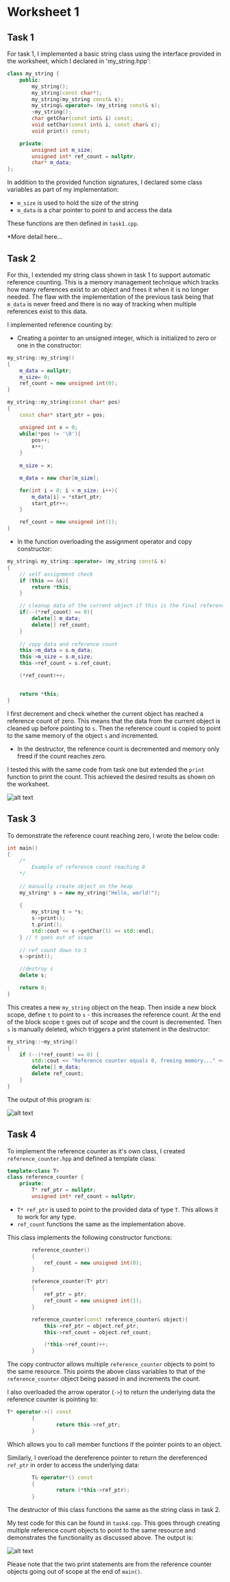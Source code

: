 # Worksheet 1

## Task 1

For task 1, I implemented a basic string class using the interface provided in the worksheet, which I declared in 'my_string.hpp':

```c++
class my_string {
    public:
        my_string();
        my_string(const char*);
        my_string(my_string const& s);
        my_string& operator= (my_string const& s);
        ~my_string();
        char getChar(const int& i) const;
        void setChar(const int& i, const char& c);
        void print() const;

    private:
        unsigned int m_size;
        unsigned int* ref_count = nullptr;
        char* m_data;
};
```

In addition to the provided function signatures, I declared some class variables as part of my implementation:
- `m_size` is used to hold the size of the string
- `m_data` is a char pointer to point to and access the data

These functions are then defined in `task1.cpp`.

*More detail here...


## Task 2

For this, I extended my string class shown in task 1 to support automatic reference counting. This is a memory management technique which tracks how many references exist to an object and frees it when it is no longer needed. The flaw with the implementation of the previous task being that `m_data` is never freed and there is no way of tracking when multiple references exist to this data.

I implemented reference counting by:
- Creating a pointer to an unsigned integer, which is initialized to zero or one in the constructor:

```c++
my_string::my_string()
{
    m_data = nullptr;
    m_size= 0;
    ref_count = new unsigned int(0);
}

my_string::my_string(const char* pos)
{
    const char* start_ptr = pos;

    unsigned int x = 0;
    while(*pos != '\0'){
        pos++;
        x++;
    }
    
    m_size = x;

    m_data = new char[m_size];

    for(int i = 0; i < m_size; i++){
        m_data[i] = *start_ptr;
        start_ptr++;
    }

    ref_count = new unsigned int(1);
}
```

- In the function overloading the assignment operator and copy constructor:

```c++
my_string& my_string::operator= (my_string const& s)
{
    // self assignment check
    if (this == &s){
        return *this;
    }

    // cleanup data of the current object if this is the final reference
    if(--(*ref_count) == 0){
        delete[] m_data;
        delete[] ref_count;
    }
    
    // copy data and reference count
    this->m_data = s.m_data;
    this->m_size = s.m_size;
    this->ref_count = s.ref_count;

    (*ref_count)++;


    return *this;
}
```
I first decrement and check whether the current object has reached a reference count of zero. This means that the data from the current object is cleaned up before pointing to `s`.
Then the reference count is copied to point to the same memory of the object `s` and incremented. 
- In the destructor, the reference count is decremented and memory only freed if the count reaches zero.

I tested this with the same code from task one but extended the `print` function to print the count. This achieved the desired results as shown on the worksheet.

![alt text](./images/image-3.png)

## Task 3

To demonstrate the reference count reaching zero, I wrote the below code:

```c++
int main()
{
    /*
        Example of reference count reaching 0
    */
    
    // manually create object on the heap
    my_string* s = new my_string("Hello, world!");
    
    {
        my_string t = *s;
        s->print();
        t.print();
        std::cout << s->getChar(1) << std::endl;
    } // t goes out of scope
    
    // ref count down to 1
    s->print();

    //destroy s
    delete s;

    return 0;
}
```

This creates a new `my_string` object on the heap. Then inside a new block scope, define `t` to point to `s` - this increases the reference count. At the end of the block scope `t` goes out of scope and the count is decremented. Then `s` is manually deleted, which triggers a print statement in the destructor:

```c++
my_string::~my_string()
{
    if (--(*ref_count) == 0) {
        std::cout << "Reference counter equals 0, freeing memory..." << std::endl;
        delete[] m_data;
        delete ref_count;
    }
}
```

The output of this program is:

![alt text](./images/image-6.png)

## Task 4

To implement the reference counter as it's own class, I created `reference_counter.hpp` and defined a template class:

```c++
template<class T>
class reference_counter {
    private:
        T* ref_ptr = nullptr;
        unsigned int* ref_count = nullptr;
```

- `T* ref_ptr` is used to point to the provided data of type `T`. This allows it to work for any type.
- `ref_count` functions the same as the implementation above.

This class implements the following constructor functions:

```c++
        reference_counter()
        {
            ref_count = new unsigned int(0);
        }

        reference_counter(T* ptr)
        {
            ref_ptr = ptr;
            ref_count = new unsigned int(1); 
        }

        reference_counter(const reference_counter& object){
            this->ref_ptr = object.ref_ptr;
            this->ref_count = object.ref_count;

            (*this->ref_count)++;
        }
```

The copy contructor allows multiple `reference_counter` objects to point to the same resource. This points the above class variables to that of the `reference_counter` object being passed in and increments the count. 

I also overloaded the arrow operator (`->`) to return the underlying data the reference counter is pointing to:

```c++
T* operator->() const
        {
                return this->ref_ptr;
        }
```
Which allows you to call member functions if the pointer points to an object. 

Similarly, I overload the dereference pointer to return the dereferenced `ref_ptr` in order to access the underlying data:

```c++
        T& operator*() const
        {
                return (*this->ref_ptr);
        }
```

The destructor of this class functions the same as the string class in task 2. 

My test code for this can be found in `task4.cpp`. This goes through creating multiple reference count objects to point to the same resource and demonstrates the functionality as discussed above. The output is:

![alt text](./images/image-11.png)

Please note that the two print statements are from the reference counter objects going out of scope at the end of `main()`.

